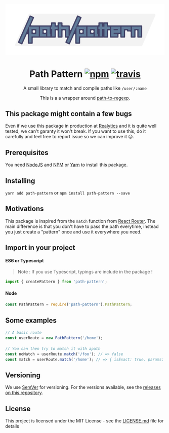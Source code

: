 <p align="center">
  <img src="https://github.com/Realytics/path-pattern/blob/master/assets/logo.svg" width="597" alt="path-pattern logo">
</p>
<h1 align="center">
	Path Pattern
	<a href="https://www.npmjs.org/package/path-pattern"><img src="https://img.shields.io/npm/v/path-pattern.svg?style=flat" alt="npm"></a>
  <a href="https://travis-ci.org/Realytics/path-pattern"><img src="https://travis-ci.org/Realytics/path-pattern.svg?branch=master" alt="travis"></a>
</h1>

<p align="center">A small library to match and compile paths like <code>/user/:name</code>
 </p>
<p align="center">
This is a a wrapper around <a href="https://github.com/pillarjs/path-to-regexp">path-to-regexp</a>.
 </p>

## This package might contain a few bugs

Even if we use this package in production at [Realytics](https://www.realytics.io/) and it is quite well tested, we can't garanty it won't break.
If you want to use this, do it carefully and feel free to report issue so we can improve it 😉.

## Prerequisites

You need [NodeJS](https://nodejs.org/en/) and [NPM](https://www.npmjs.com/) or [Yarn](https://yarnpkg.com/en/) to install this package.

## Installing

`yarn add path-pattern` or `npm install path-pattern --save`

## Motivations

This package is inspired from the `match` function from [React Router](https://github.com/ReactTraining/react-router). The main difference is that you don't have to pass the path everytime, instead you just create a "pattern" once and use it everywhere you need.

## Import in your project

#### ES6 or Typescript

> Note : If you use Typescript, typings are include in the package !

```js
import { createPattern } from 'path-pattern';
```

#### Node

```js
const PathPattern = require('path-pattern').PathPattern;
```

## Some examples

```ts
// A basic route
const userRoute = new PathPattern('/home');

// You can then try to match it with apath
const noMatch = userRoute.match('/foo'); // => false
const match = userRoute.match('/home'); // => { isExact: true, params: {}, path: "/home", "url": "/home" }
```

## Versioning

We use [SemVer](http://semver.org/) for versioning. For the versions available, see the [releases on this repository](https://github.com/Realytics/path-pattern/releases).

## License

This project is licensed under the MIT License - see the [LICENSE.md](LICENSE.md) file for details
